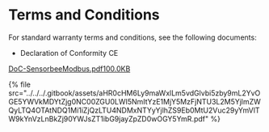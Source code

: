 # Terms and Conditions

For standard warranty terms and conditions, see the following documents:

* Declaration of Conformity CE

[DoC-SensorbeeModbus.pdf100.0KB](https://image-forwarder.notaku.so/aHR0cHM6Ly9maWxlLm5vdGlvbi5zby9mL2YvOGE5YWVkMDYtZjg0NC00ZGU0LWI5NmItYzE1MjY5MzFjNTU3L2M5YjlmZWQyLTQ4OTAtNDQ1Mi1iZjQzLTU4NDMxNTYyYjlhZS9Eb0MtU2Vuc29yYmVlTW9kYnVzLnBkZj90YWJsZT1ibG9jayZpZD0wOGY5YmRmNi0zYzJkLTQ2ZDMtOWE2ZC01MTFmM2JmMWJkMWUmc3BhY2VJZD04YTlhZWQwNi1mODQ0LTRkZTQtYjk2Yi1jMTUyNjkzMWM1NTcmZXhwaXJhdGlvblRpbWVzdGFtcD0xNzU1Nzk5MjAwMDAwJnNpZ25hdHVyZT05WFRCT3dXbXhxRVBBRkxrSWU1YVV2Z3I0aVdNSXF2NEVBMy1XX1Z5NFJB.pdf?workspaceId=8a9aed06-f844-4de4-b96b-c1526931c557)

{% file src="../../../.gitbook/assets/aHR0cHM6Ly9maWxlLm5vdGlvbi5zby9mL2YvOGE5YWVkMDYtZjg0NC00ZGU0LWI5NmItYzE1MjY5MzFjNTU3L2M5YjlmZWQyLTQ4OTAtNDQ1Mi1iZjQzLTU4NDMxNTYyYjlhZS9Eb0MtU2Vuc29yYmVlTW9kYnVzLnBkZj90YWJsZT1ibG9jayZpZD0wOGY5YmR.pdf" %}
